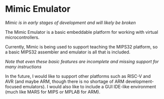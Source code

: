 # Mimic Emulator

*Mimic is in early stages of development and will likely be broken*

The Mimic Emulator is a basic embeddable platform for working with virtual microcontrollers.

Currently, Mimic is being used to support teaching the MIPS32 platform, so a basic MIPS32 assembler and emulator is all that is included.

*Note that even these basic features are incomplete and missing support for many instructions*

In the future, I would like to support other platforms such as RISC-V and AVR (and maybe ARM, though there is no shortage of ARM development-focused emulators). I would also like to include a GUI IDE-like environment (much like MARS for MIPS or MPLAB for ARM).
